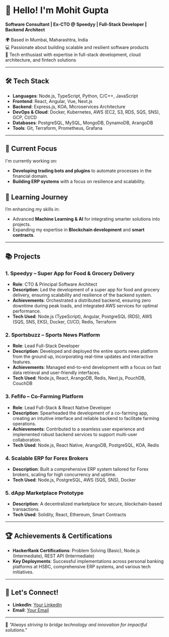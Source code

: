 # 👋 Hello! I'm Mohit Gupta

**Software Consultant | Ex-CTO @ Speedyy | Full-Stack Developer | Backend Architect**

🌍 Based in Mumbai, Maharashtra, India  
💻 Passionate about building scalable and resilient software products  
🔧 Tech enthusiast with expertise in full-stack development, cloud architecture, and fintech solutions

---

## 🛠️ Tech Stack
- **Languages**: Node.js, TypeScript, Python, C/C++, JavaScript
- **Frontend**: React, Angular, Vue, Next.js
- **Backend**: Express.js, KOA, Microservices Architecture
- **DevOps & Cloud**: Docker, Kubernetes, AWS (EC2, S3, RDS, SQS, SNS), GCP, CI/CD
- **Databases**: PostgreSQL, MySQL, MongoDB, DynamoDB, ArangoDB
- **Tools**: Git, Terraform, Prometheus, Grafana

---

## 🔭 Current Focus
I'm currently working on:
- **Developing trading bots and plugins** to automate processes in the financial domain.
- **Building ERP systems** with a focus on resilience and scalability.

## 🌱 Learning Journey
I’m enhancing my skills in:
- Advanced **Machine Learning & AI** for integrating smarter solutions into projects.
- Expanding my expertise in **Blockchain development** and **smart contracts**.

---

## 📚 Projects
### 1. **Speedyy – Super App for Food & Grocery Delivery**
- **Role**: CTO & Principal Software Architect
- **Description**: Led the development of a super app for food and grocery delivery, ensuring scalability and resilience of the backend system.
- **Achievements**: Orchestrated a distributed backend, ensuring zero downtime during peak loads, and integrated AWS services for optimal performance.
- **Tech Used**: Node.js (TypeScript), Angular, PostgreSQL (RDS), AWS (SQS, SNS, EKS), Docker, CI/CD, Redis, Terraform


### 2. **Sportsbuzz – Sports News Platform**
- **Role**: Lead Full-Stack Developer
- **Description**: Developed and deployed the entire sports news platform from the ground up, incorporating real-time updates and interactive features.
- **Achievements**: Managed end-to-end development with a focus on fast data retrieval and user-friendly interfaces.
- **Tech Used**: Node.js, React, ArangoDB, Redis, Next.js, PouchDB, CouchDB


### 3. **Fefifo – Co-Farming Platform**
- **Role**: Lead Full-Stack & React Native Developer
- **Description**: Spearheaded the development of a co-farming app, creating an intuitive interface and reliable backend to facilitate farming operations.
- **Achievements**: Contributed to a seamless user experience and implemented robust backend services to support multi-user collaboration.
- **Tech Used**: Node.js, React Native, ArangoDB, PostgreSQL, KOA, Redis


### 4. **Scalable ERP for Forex Brokers**
- **Description**: Built a comprehensive ERP system tailored for Forex brokers, scaling for high concurrency and uptime.
- **Tech Used**: Node.js, PostgreSQL, AWS (SQS, SNS), Docker


### 5. **dApp Marketplace Prototype**
- **Description**: A decentralized marketplace for secure, blockchain-based transactions.
- **Tech Used**: Solidity, React, Ethereum, Smart Contracts


---

## 🏆 Achievements & Certifications
- **HackerRank Certifications**: Problem Solving (Basic), Node.js (Intermediate), REST API (Intermediate)
- **Key Deployments**: Successful implementations across personal banking platforms at HSBC, comprehensive ERP systems, and various tech initiatives.

---

## 🤝 Let's Connect!
- **LinkedIn**: [Your LinkedIn](https://www.linkedin.com/in/mohit-gupta-23361a101/)
- **Email**: [Your Email](mailto:mohit.gupta665@gmail.com)

---

🌟 *"Always striving to bridge technology and innovation for impactful solutions."*
